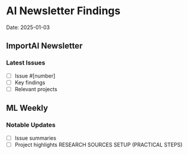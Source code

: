 # AI Newsletter Findings
Date: 2025-01-03

## ImportAI Newsletter
### Latest Issues
- [ ] Issue #[number]
- [ ] Key findings
- [ ] Relevant projects

## ML Weekly
### Notable Updates
- [ ] Issue summaries
- [ ] Project highlights
RESEARCH SOURCES SETUP (PRACTICAL STEPS)
